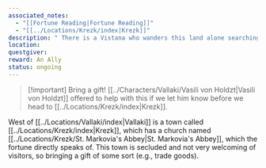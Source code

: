 ```yaml
---
associated_notes:
  - "[[Fortune Reading|Fortune Reading]]"
  - "[[../Locations/Krezk/index|Krezk]]"
description: " There is a Vistana who wanders this land alone searching for her mentor. She does not stay in one place long, but you should be able to seek her out at St. Markovia's abbey, near the mists."
location: 
questgiver: 
reward: An Ally
status: ongoing
---
```

>[!important] Bring a gift! [[../Characters/Vallaki/Vasili von Holdzt|Vasili von Holdzt]] offered to help with this if we let him know before we head to [[../Locations/Krezk/index|Krezk]].

West of [[../Locations/Vallaki/index|Vallaki]] is a town called [[../Locations/Krezk/index|Krezk]], which has a church named [[../Locations/Krezk/St. Markovia's Abbey|St. Markovia's Abbey]], which the fortune directly speaks of. This town is secluded and not very welcoming of visitors, so bringing a gift of some sort (e.g., trade goods).